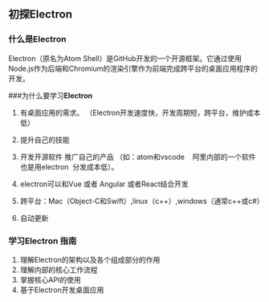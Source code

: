 ## 初探**Electron**

### 什么是**Electron** 

Electron（原名为Atom Shell）是GitHub开发的一个开源框架。它通过使用Node.js作为后端和Chromium的渲染引擎作为前端完成跨平台的桌面应用程序的开发。


###为什么要学习**Electron** 

1. 有桌面应用的需求。 （Electron开发速度快，开发周期短，跨平台，维护成本低）

2. 提升自己的技能

3. 开发开源软件 推广自己的产品 （如：atom和vscode    阿里内部的一个软件也是用electron  分发成本低）。

4. electron可以和Vue 或者 Angular 或者React结合开发

5. 跨平台：Mac（Object-C和Swift）,linux（c++）,windows（通常c++或c#）

6. 自动更新

### 学习**Electron** 指南

1. 理解Electron的架构以及各个组成部分的作用
2. 理解内部的核心工作流程
3. 掌握核心API的使用
4. 基于Electron开发桌面应用

